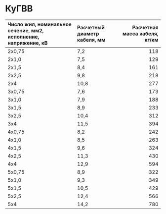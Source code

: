 # КуГВВ

| Число жил, номинальное сечение, мм2, исполнение, напряжение, кВ   | Расчетный диаметр кабеля, мм   |   Расчетная масса кабеля, кг/км |
|:------------------------------------------------------------------|:-------------------------------|--------------------------------:|
| 2х0,75                                                            | 7,2                            |                             118 |
| 2х1,0                                                             | 7,5                            |                             129 |
| 2х1,5                                                             | 8,4                            |                             161 |
| 2х2,5                                                             | 9,8                            |                             218 |
| 2х4                                                               | 10,8                           |                             277 |
| 3х0,75                                                            | 7,6                            |                             173 |
| 3х1,0                                                             | 7,9                            |                             188 |
| 3х1,5                                                             | 8,9                            |                             233 |
| 3х2,5                                                             | 10,4                           |                             312 |
| 3х4                                                               | 11,5                           |                             394 |
| 4х0,75                                                            | 8,2                            |                             242 |
| 4х1,0                                                             | 8,5                            |                             263 |
| 4х1,5                                                             | 9,6                            |                             324 |
| 4х2,5                                                             | 11,3                           |                             430 |
| 4х4                                                               | 12,9                           |                             594 |
| 5х0,75                                                            | 8,9                            |                             322 |
| 5х1,0                                                             | 9,3                            |                             349 |
| 5х1,5                                                             | 10,5                           |                             429 |
| 5х2,5                                                             | 12,4                           |                             566 |
| 5х4                                                               | 14,2                           |                             780 |